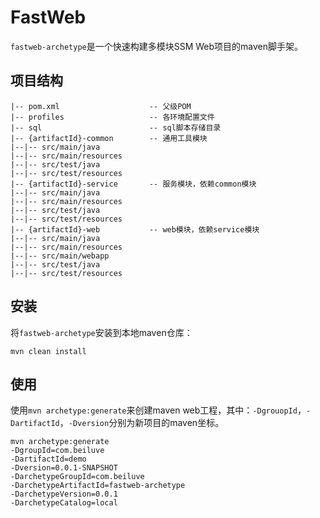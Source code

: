 # FastWeb

`fastweb-archetype`是一个快速构建多模块SSM Web项目的maven脚手架。

## 项目结构

    |-- pom.xml                    -- 父级POM
    |-- profiles                   -- 各环境配置文件
    |-- sql                        -- sql脚本存储目录
    |-- {artifactId}-common        -- 通用工具模块
    |--|-- src/main/java
    |--|-- src/main/resources
    |--|-- src/test/java
    |--|-- src/test/resources
    |-- {artifactId}-service       -- 服务模块，依赖common模块
    |--|-- src/main/java
    |--|-- src/main/resources
    |--|-- src/test/java
    |--|-- src/test/resources
    |-- {artifactId}-web           -- web模块，依赖service模块
    |--|-- src/main/java
    |--|-- src/main/resources
    |--|-- src/main/webapp
    |--|-- src/test/java
    |--|-- src/test/resources

## 安装

将`fastweb-archetype`安装到本地maven仓库：

    mvn clean install

## 使用

使用`mvn archetype:generate`来创建maven web工程，其中：`-DgrouopId`，`-DartifactId`，`-Dversion`分别为新项目的maven坐标。

    mvn archetype:generate 
    -DgroupId=com.beiluve 
    -DartifactId=demo 
    -Dversion=0.0.1-SNAPSHOT
    -DarchetypeGroupId=com.beiluve 
    -DarchetypeArtifactId=fastweb-archetype 
    -DarchetypeVersion=0.0.1 
    -DarchetypeCatalog=local
